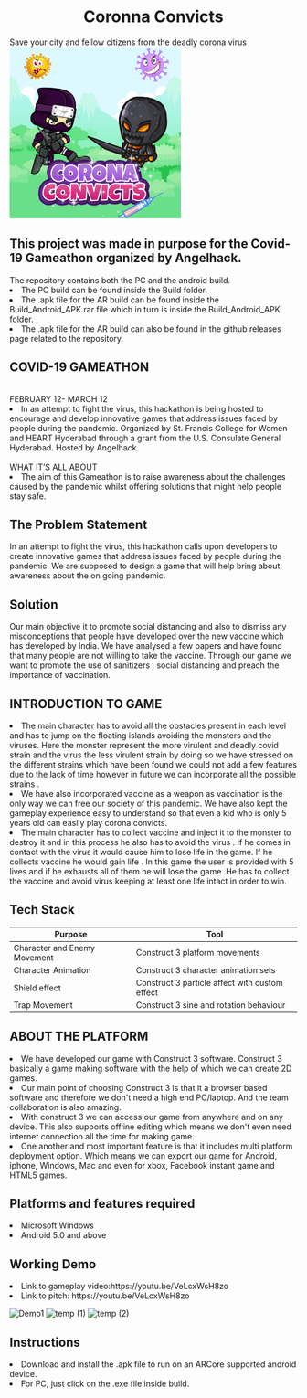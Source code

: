 <!DOCTYPE html>
<html>
<body>
<h1 align="center"> Coronna Convicts </h1> 
  Save your city and fellow citizens from the deadly corona virus</br>
  
<img src="https://github.com/Abhi6722/coronaconvicts/blob/main/icons/icon-512.png" width="300" height="300" align="centre"> 




<h2 align="left"> This project was made in purpose for the Covid-19 Gameathon organized by Angelhack. </h2>  
The repository contains both the PC and the android build.
<li>The PC build can be found inside the Build folder.<br></li>
<li>The .apk file for the AR build can be found inside the Build_Android_APK.rar file which in turn is inside the Build_Android_APK folder.<br></li>
<li>The .apk file for the AR build can also be found in the github releases page related to the repository.<br></li>

<h2 align="left"> COVID-19 GAMEATHON </h2> </br>
FEBRUARY 12- MARCH 12
<li>In an attempt to fight the virus, this hackathon is being hosted to encourage and develop innovative games that address issues faced by people during the pandemic. Organized by St. Francis College for Women and HEART Hyderabad through a grant from the U.S. Consulate General Hyderabad. Hosted by Angelhack. </li>
</br>
WHAT IT’S ALL ABOUT
<li>The aim of this Gameathon is to raise awareness about the challenges caused by the pandemic whilst offering solutions that might help people stay safe.</li>

<h2 align="left"> The Problem Statement </h2>  
In an attempt to fight the virus, this hackathon calls upon developers to create innovative games that address issues faced by people during the pandemic. We are supposed to design a game that will help bring about awareness about the on going pandemic.


<h2 align="left"> Solution </h2>  
Our main objective it to promote social distancing and also to dismiss any misconceptions that people have developed over the new vaccine which has developed by India. We have analysed a few papers and have found that many people are not willing to take the vaccine. Through our game we want to promote the use of sanitizers , social distancing and preach the importance of vaccination.


<h2 align="left"> INTRODUCTION TO GAME </h2>  

<li>The main character has to avoid all the obstacles present in each level and has to jump on the floating islands  avoiding  the monsters and the viruses. Here the monster represent the more virulent and  deadly  covid strain and the virus the less virulent strain by doing so we have stressed on the different strains which have been found we could not add a few features due to the lack of time however in future we can incorporate all the possible strains .</li>
<li>We have also incorporated vaccine as a weapon as vaccination is the only way we can free our society of this pandemic. We have also kept the gameplay experience easy to understand so that even a kid who is only 5 years old can easily play corona convicts.</li>
<li>The main character has to collect vaccine and inject it to the monster to destroy it and in this process he also has to avoid the virus . If he comes in contact with the virus it would cause him to lose life in the game. If he collects vaccine he would gain life . In this game the user is provided with 5 lives and if he exhausts all of them he will lose the game. He has to collect the vaccine and avoid virus keeping at least one life intact in order to win.</li>

<h2 align="left"> Tech Stack </h2>  

Purpose | Tool
------- | -------
Character and Enemy Movement | Construct 3 platform movements
Character Animation  | Construct 3 character animation sets
Shield effect |  Construct 3 particle affect with custom effect 
Trap Movement | Construct 3 sine and rotation behaviour


<h2 align="left"> ABOUT THE PLATFORM </h2>  
<li>We have developed our game with Construct 3 software. Construct 3 basically a game making software with the help of which we can create 2D games. <br></li>
<li>Our main point of choosing Construct 3 is that it a browser based software and therefore we don't need a high end PC/laptop. And the team collaboration is also amazing. <br></li>
<li>With construct 3 we can access our game from anywhere and on any device. This also supports offline editing which means we don't even need internet connection all the time for making game. <br></li>
<li>One another and most important feature is that it includes multi platform deployment option. Which means we can export our game for Android, iphone, Windows, Mac and even for xbox, Facebook instant game and HTML5 games. <br></li>


<h2 align="left"> Platforms and features required</h2>  
<li>Microsoft Windows<br></li>
<li>Android 5.0 and above <br></li>


<h2 align="left"> Working Demo </h2>  
<li>Link to gameplay video:https://youtu.be/VeLcxWsH8zo <br></li>
<li>Link to pitch: https://youtu.be/VeLcxWsH8zo <br></li>


![Demo1](https://github.com/ReanSchwarzer1/Covid-AR-Shooting-RL/blob/main/Images/game.gif "Demo1")
![temp (1)](https://user-images.githubusercontent.com/42490058/110345792-f3279d80-8054-11eb-80e6-de8856f7c83c.gif)
![temp (2)](https://github.com/ReanSchwarzer1/Covid-AR-Shooting-RL/blob/main/Images/gg.gif)


<h2 align="left"> Instructions </h2>  
<li>Download and install the .apk file to run on an ARCore supported android device.<br></li>
<li>For PC, just click on the .exe file inside build.<br></li>

</body>
</html>









